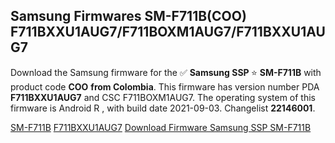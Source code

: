 <h2>Samsung Firmwares SM-F711B(COO) F711BXXU1AUG7/F711BOXM1AUG7/F711BXXU1AUG7</h2>
Download the Samsung firmware for the ✅ <strong>Samsung SSP </strong> ⭐ <strong>SM-F711B</strong> with product code <strong>COO</strong> <strong> from Colombia</strong>. This firmware has version number PDA <strong>F711BXXU1AUG7</strong> and CSC F711BOXM1AUG7. The operating system of this firmware is Android R , with build date 2021-09-03. Changelist <strong>22146001</strong>.


[SM-F711B](https://samfirm.shop/samsung/model/SM-F711B)
[F711BXXU1AUG7](https://samfirm.shop/samsung/pda/F711BXXU1AUG7)
[Download Firmware Samsung SSP SM-F711B](https://samfirm.shop/samsung/firmware/452169)
